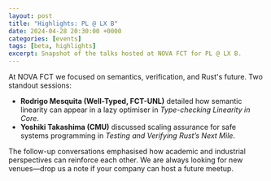 ```yaml
---
layout: post
title: "Highlights: PL @ LX Β"
date: 2024-04-28 20:30:00 +0000
categories: [events]
tags: [beta, highlights]
excerpt: Snapshot of the talks hosted at NOVA FCT for PL @ LX Β.
---
```


At NOVA FCT we focused on semantics, verification, and Rust's future. Two standout sessions:

- **Rodrigo Mesquita (Well-Typed, FCT-UNL)** detailed how semantic linearity can appear in a lazy optimiser in *Type-checking Linearity in Core*.
- **Yoshiki Takashima (CMU)** discussed scaling assurance for safe systems programming in *Testing and Verifying Rust’s Next Mile*.

The follow-up conversations emphasised how academic and industrial perspectives can reinforce each other. We are always looking for new venues—drop us a note if your company can host a future meetup.
